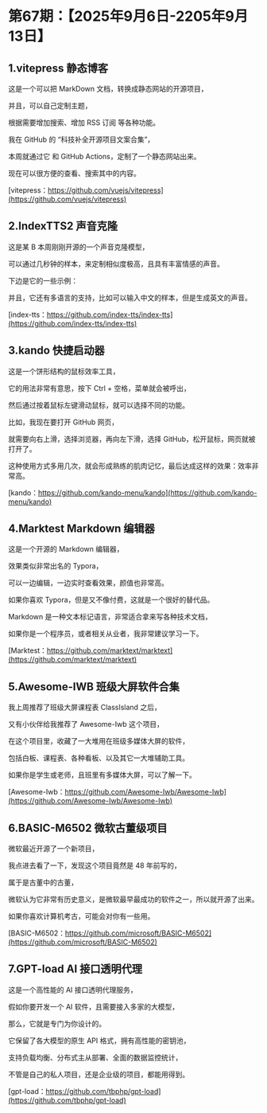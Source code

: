 # 第67期：【2025年9月6日-2205年9月13日】

## 1.vitepress 静态博客

这是一个可以把 MarkDown 文档，转换成静态网站的开源项目，

并且，可以自己定制主题，

根据需要增加搜索、增加 RSS 订阅 等各种功能。


我在 GitHub 的 “科技补全开源项目文案合集”，

本周就通过它 和 GitHub Actions，定制了一个静态网站出来。

现在可以很方便的查看、搜索其中的内容。

[vitepress：https://github.com/vuejs/vitepress](https://github.com/vuejs/vitepress)

## 2.IndexTTS2 声音克隆


这是某 B 本周刚刚开源的一个声音克隆模型，

可以通过几秒钟的样本，来定制相似度极高，且具有丰富情感的声音。

下边是它的一些示例：


并且，它还有多语言的支持，比如可以输入中文的样本，但是生成英文的声音。

[index-tts：https://github.com/index-tts/index-tts](https://github.com/index-tts/index-tts)

## 3.kando 快捷启动器

这是一个饼形结构的鼠标效率工具，

它的用法非常有意思，按下 Ctrl + 空格，菜单就会被呼出，

然后通过按着鼠标左键滑动鼠标，就可以选择不同的功能。

比如，我现在要打开 GitHub 网页，

就需要向右上滑，选择浏览器，再向左下滑，选择 GitHub，松开鼠标，网页就被打开了。

这种使用方式多用几次，就会形成熟练的肌肉记忆，最后达成这样的效果：效率非常高。

[kando：https://github.com/kando-menu/kando](https://github.com/kando-menu/kando)

## 4.Marktest Markdown 编辑器

这是一个开源的 Markdown 编辑器，

效果类似非常出名的 Typora，

可以一边编辑，一边实时查看效果，颜值也非常高。

如果你喜欢 Typora，但是又不像付费，这就是一个很好的替代品。

Markdown 是一种文本标记语言，非常适合拿来写各种技术文档，

如果你是一个程序员，或者相关从业者，我非常建议学习一下。

[Marktest：https://github.com/marktext/marktext](https://github.com/marktext/marktext)

## 5.Awesome-IWB 班级大屏软件合集


我上周推荐了班级大屏课程表 ClassIsland 之后，

又有小伙伴给我推荐了 Awesome-Iwb 这个项目，

在这个项目里，收藏了一大堆用在班级多媒体大屏的软件，

包括白板、课程表、各种看板、以及其它一大堆辅助工具。

如果你是学生或老师，且班里有多媒体大屏，可以了解一下。

[Awesome-Iwb：https://github.com/Awesome-Iwb/Awesome-Iwb](https://github.com/Awesome-Iwb/Awesome-Iwb)

## 6.BASIC-M6502 微软古董级项目

微软最近开源了一个新项目，

我点进去看了一下，发现这个项目竟然是 48 年前写的，

属于是古董中的古董，

微软认为它非常有历史意义，是微软最早最成功的软件之一，所以就开源了出来。

如果你喜欢计算机考古，可能会对你有一些用。

[BASIC-M6502：https://github.com/microsoft/BASIC-M6502](https://github.com/microsoft/BASIC-M6502)

## 7.GPT-load AI 接口透明代理

这是一个高性能的 AI 接口透明代理服务，

假如你要开发一个 AI 软件，且需要接入多家的大模型，

那么，它就是专门为你设计的。

它保留了各大模型的原生 API 格式，拥有高性能的密钥池，

支持负载均衡、分布式主从部署、全面的数据监控统计，

不管是自己的私人项目，还是企业级的项目，都能用得到。

[gpt-load：https://github.com/tbphp/gpt-load](https://github.com/tbphp/gpt-load)

